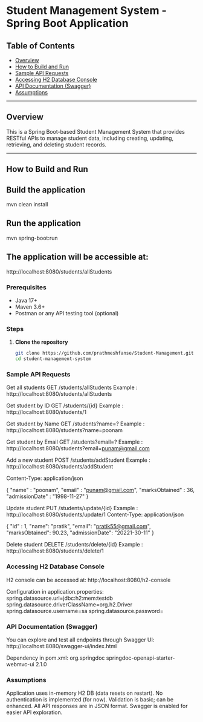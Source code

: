 # Student Management System - Spring Boot Application

## Table of Contents
- [Overview](#overview)
- [How to Build and Run](#how-to-build-and-run)
- [Sample API Requests](#sample-api-requests)
- [Accessing H2 Database Console](#accessing-h2-database-console)
- [API Documentation (Swagger)](#api-documentation-swagger)
- [Assumptions](#assumptions)

---

## Overview
This is a Spring Boot-based Student Management System that provides RESTful APIs to manage student data, including creating, updating, retrieving, and deleting student records.

---

## How to Build and Run

## Build the application
mvn clean install

## Run the application
mvn spring-boot:run

## The application will be accessible at:
http://localhost:8080/students/allStudents

### Prerequisites
- Java 17+  
- Maven 3.6+  
- Postman or any API testing tool (optional)

### Steps
1. **Clone the repository**
   ```bash
   git clone https://github.com/prathmeshfanse/Student-Management.git
   cd student-management-system

### Sample API Requests

Get all students 
GET /students/allStudents
 Example : http://localhost:8080/students/allStudents

Get student by ID
GET /students/{id}
 Example : http://localhost:8080/students/1

Get student by Name
GET /students?name=?
 Example : http://localhost:8080/students?name=poonam

Get student by Email
GET /students?email=?
 Example : http://localhost:8080/students?email=punam@gmail.com

Add a new student
POST /students/addStudent
 Example : http://localhost:8080/students/addStudent

Content-Type: application/json

{
    "name" : "poonam",
    "email" : "punam@gmail.com",
    "marksObtained" : 36,
    "admissionDate" : "1998-11-27"
}

Update student
PUT /students/update/{id}
 Example : http://localhost:8080/students/update/1
Content-Type: application/json

 {
    "id" : 1,
    "name": "pratik",
    "email": "pratik55@gmail.com",
    "marksObtained": 90.23,
    "admissionDate": "20221-30-11"
}

Delete student
DELETE /students/delete/{id}
 Example : http://localhost:8080/students/delete/1

### Accessing H2 Database Console

H2 console can be accessed at:
 http://localhost:8080/h2-console

Configuration in application.properties:
    spring.datasource.url=jdbc:h2:mem:testdb
    spring.datasource.driverClassName=org.h2.Driver
    spring.datasource.username=sa
    spring.datasource.password=

### API Documentation (Swagger)

You can explore and test all endpoints through Swagger UI:
 http://localhost:8080/swagger-ui/index.html
 
Dependency in pom.xml:
<dependency>
    <groupId>org.springdoc</groupId>
    <artifactId>springdoc-openapi-starter-webmvc-ui</artifactId>
    <version>2.1.0</version>
</dependency>

### Assumptions

Application uses in-memory H2 DB (data resets on restart).
No authentication is implemented (for now).
Validation is basic; can be enhanced.
All API responses are in JSON format.
Swagger is enabled for easier API exploration.